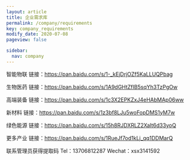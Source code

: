 ```yaml
---
layout: article
title: 企业需求库
permalink: /company/requirements
key: company_requirements
modify_date: 2020-07-08
pageview: false

sidebar:
  nav: company
---
```



智能物联  链接：https://pan.baidu.com/s/1-_kEjDrjOZf5KaLLUQPbag

生物医药  链接：https://pan.baidu.com/s/1A9dGHtZfIB5sqYh3TzPgOw

高端装备  链接：https://pan.baidu.com/s/1c3X2EPKZxJ4eHAbMAp06ww

新材料    链接：https://pan.baidu.com/s/1z3bf8LJu5woFopDMS1yM7w

绿色能源  链接：https://pan.baidu.com/s/15h8RJDXRLZ2XaIt6d33yoQ

更多产业  链接：https://pan.baidu.com/s/1RueJf7od1kLj_qq1DDMarQ

联系管理员获得提取码 Tel：13706812287 Wechat：xsx3141592
